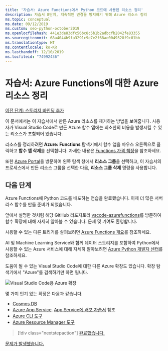 ```yaml
---
title: '자습서: Azure Functions에서 Python 코드에 사용된 리소스 정리'
description: 자습서 8단계, 지속적인 변경을 방지하기 위해 Azure 리소스 정리
ms.topic: conceptual
ms.date: 09/12/2019
ms.custom: seo-python-october2019
ms.openlocfilehash: 441e3de83dfc56bc8c5b1b2adbcfb2042fe83355
ms.sourcegitcommit: 68a4044b9fa3291c9e7e2f68ae0049328f9c01bb
ms.translationtype: HT
ms.contentlocale: ko-KR
ms.lasthandoff: 12/10/2019
ms.locfileid: "74992436"
---
```

# <a name="tutorial-clean-up-azure-resources-for-azure-functions"></a>자습서: Azure Functions에 대한 Azure 리소스 정리

[이전 단계: 스토리지 바인딩 추가](tutorial-vs-code-serverless-python-07.md)

이 문서에서는 이 자습서에서 만든 Azure 리소스를 제거하는 방법을 보여줍니다. 사용자가 Visual Studio Code로 만든 Azure 함수 앱에는 최소한의 비용을 발생시킬 수 있는 리소스가 포함되어 있습니다.

리소스를 정리하려면 **Azure: Functions** 탐색기에서 함수 앱을 마우스 오른쪽으로 클릭하고 **함수 앱 삭제**를 선택합니다. 자세한 내용은 [Functions 가격 책정](https://azure.microsoft.com/pricing/details/functions/)을 참조하세요.

또한 [Azure Portal](https://portal.azure.com)을 방문하여 왼쪽 탐색 창에서 **리소스 그룹**을 선택하고, 이 자습서의 프로세스에서 만든 리소스 그룹을 선택한 다음, **리소스 그룹 삭제** 명령을 사용합니다.

## <a name="next-steps"></a>다음 단계

Azure Functions에 Python 코드를 배포하는 연습을 완료했습니다. 이제 더 많은 서버리스 함수를 만들 준비가 되었습니다.

앞에서 설명한 것처럼 해당 GitHub 리포지토리 [vscode-azurefunctions](https://github.com/Microsoft/vscode-azurefunctions)를 방문하여 함수 확장에 대해 자세히 알아볼 수 있습니다. 문제 및 기여도 환영합니다.

사용할 수 있는 다른 트리거를 살펴보려면 [Azure Functions 개요](/azure/azure-functions/functions-overview)를 참조하세요.

AI 및 Machine Learning Service와 함께 데이터 스토리지를 포함하여 Python에서 사용할 수 있는 Azure 서비스에 대해 자세히 알아보려면 [Azure Python 개발자 센터](/azure/python/?view=azure-python)를 참조하세요.

도움이 될 수 있는 Visual Studio Code에 대한 다른 Azure 확장도 있습니다. 확장 탐색기에서 "Azure"를 검색하기만 하면 됩니다.

![Visual Studio Code용 Azure 확장](media/tutorial-vs-code-serverless-python/azure-extensions-for-visual-studio-code.png)

몇 가지 인기 있는 확장은 다음과 같습니다.

- [Cosmos DB](https://marketplace.visualstudio.com/items?itemName=ms-azuretools.vscode-cosmosdb)
- [Azure App Service](https://marketplace.visualstudio.com/items?itemName=ms-azuretools.vscode-azureappservice). [App Service에 배포 자습서](tutorial-deploy-app-service-on-linux-01.md) 참조
- [Azure CLI 도구](https://marketplace.visualstudio.com/items?itemName=ms-vscode.azurecli)
- [Azure Resource Manager 도구](https://marketplace.visualstudio.com/items?itemName=msazurermtools.azurerm-vscode-tools)

> [!div class="nextstepaction"]
> [완료했습니다.](https://docs.microsoft.com/python/azure/?view=azure-python)

[문제가 발생했습니다.](https://www.research.net/r/PWZWZ52?tutorial=vscode-functions-python&step=08-clean-up-resources)

